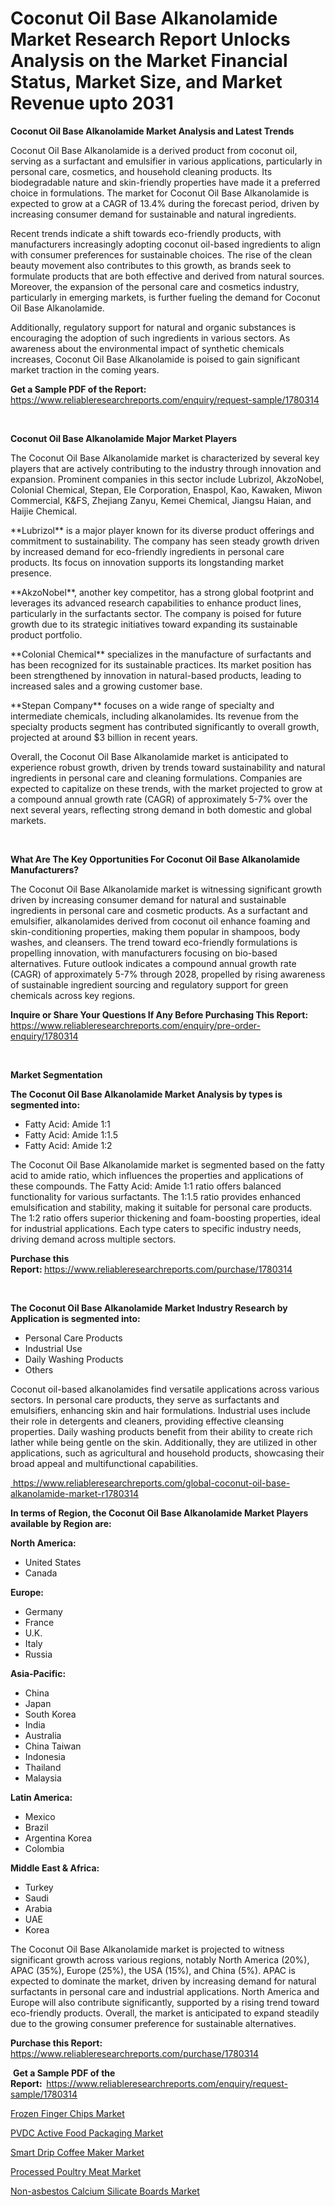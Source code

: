 <p><h1>Coconut Oil Base Alkanolamide Market Research Report Unlocks Analysis on the Market Financial Status, Market Size, and Market Revenue upto 2031</h1></p><p><strong>Coconut Oil Base Alkanolamide Market Analysis and Latest Trends</strong></p>
<p><p>Coconut Oil Base Alkanolamide is a derived product from coconut oil, serving as a surfactant and emulsifier in various applications, particularly in personal care, cosmetics, and household cleaning products. Its biodegradable nature and skin-friendly properties have made it a preferred choice in formulations. The market for Coconut Oil Base Alkanolamide is expected to grow at a CAGR of 13.4% during the forecast period, driven by increasing consumer demand for sustainable and natural ingredients.</p><p>Recent trends indicate a shift towards eco-friendly products, with manufacturers increasingly adopting coconut oil-based ingredients to align with consumer preferences for sustainable choices. The rise of the clean beauty movement also contributes to this growth, as brands seek to formulate products that are both effective and derived from natural sources. Moreover, the expansion of the personal care and cosmetics industry, particularly in emerging markets, is further fueling the demand for Coconut Oil Base Alkanolamide.</p><p>Additionally, regulatory support for natural and organic substances is encouraging the adoption of such ingredients in various sectors. As awareness about the environmental impact of synthetic chemicals increases, Coconut Oil Base Alkanolamide is poised to gain significant market traction in the coming years.</p></p>
<p><strong>Get a Sample PDF of the Report:&nbsp;</strong> <a href="https://www.reliableresearchreports.com/enquiry/request-sample/1780314?utm_campaign=8&utm_medium=2&utm_source=Github&utm_content=ia&utm_term=09102024&utm_id=coconut-oil-base-alkanolamide">https://www.reliableresearchreports.com/enquiry/request-sample/1780314</a></p>
<p>&nbsp;</p>
<p><strong>Coconut Oil Base Alkanolamide Major Market Players</strong></p>
<p><p>The Coconut Oil Base Alkanolamide market is characterized by several key players that are actively contributing to the industry through innovation and expansion. Prominent companies in this sector include Lubrizol, AkzoNobel, Colonial Chemical, Stepan, Ele Corporation, Enaspol, Kao, Kawaken, Miwon Commercial, K&FS, Zhejiang Zanyu, Kemei Chemical, Jiangsu Haian, and Haijie Chemical.</p><p>**Lubrizol** is a major player known for its diverse product offerings and commitment to sustainability. The company has seen steady growth driven by increased demand for eco-friendly ingredients in personal care products. Its focus on innovation supports its longstanding market presence.</p><p>**AkzoNobel**, another key competitor, has a strong global footprint and leverages its advanced research capabilities to enhance product lines, particularly in the surfactants sector. The company is poised for future growth due to its strategic initiatives toward expanding its sustainable product portfolio.</p><p>**Colonial Chemical** specializes in the manufacture of surfactants and has been recognized for its sustainable practices. Its market position has been strengthened by innovation in natural-based products, leading to increased sales and a growing customer base.</p><p>**Stepan Company** focuses on a wide range of specialty and intermediate chemicals, including alkanolamides. Its revenue from the specialty products segment has contributed significantly to overall growth, projected at around $3 billion in recent years.</p><p>Overall, the Coconut Oil Base Alkanolamide market is anticipated to experience robust growth, driven by trends toward sustainability and natural ingredients in personal care and cleaning formulations. Companies are expected to capitalize on these trends, with the market projected to grow at a compound annual growth rate (CAGR) of approximately 5-7% over the next several years, reflecting strong demand in both domestic and global markets.</p></p>
<p>&nbsp;</p>
<p><strong>What Are The Key Opportunities For Coconut Oil Base Alkanolamide Manufacturers?</strong></p>
<p><p>The Coconut Oil Base Alkanolamide market is witnessing significant growth driven by increasing consumer demand for natural and sustainable ingredients in personal care and cosmetic products. As a surfactant and emulsifier, alkanolamides derived from coconut oil enhance foaming and skin-conditioning properties, making them popular in shampoos, body washes, and cleansers. The trend toward eco-friendly formulations is propelling innovation, with manufacturers focusing on bio-based alternatives. Future outlook indicates a compound annual growth rate (CAGR) of approximately 5-7% through 2028, propelled by rising awareness of sustainable ingredient sourcing and regulatory support for green chemicals across key regions.</p></p>
<p><strong>Inquire or Share Your Questions If Any Before Purchasing This Report:</strong> <a href="https://www.reliableresearchreports.com/enquiry/pre-order-enquiry/1780314?utm_campaign=8&utm_medium=2&utm_source=Github&utm_content=ia&utm_term=09102024&utm_id=coconut-oil-base-alkanolamide">https://www.reliableresearchreports.com/enquiry/pre-order-enquiry/1780314</a></p>
<p>&nbsp;</p>
<p><strong>Market Segmentation</strong></p>
<p><strong>The Coconut Oil Base Alkanolamide Market Analysis by types is segmented into:</strong></p>
<p><ul><li>Fatty Acid: Amide 1:1</li><li>Fatty Acid: Amide 1:1.5</li><li>Fatty Acid: Amide 1:2</li></ul></p>
<p><p>The Coconut Oil Base Alkanolamide market is segmented based on the fatty acid to amide ratio, which influences the properties and applications of these compounds. The Fatty Acid: Amide 1:1 ratio offers balanced functionality for various surfactants. The 1:1.5 ratio provides enhanced emulsification and stability, making it suitable for personal care products. The 1:2 ratio offers superior thickening and foam-boosting properties, ideal for industrial applications. Each type caters to specific industry needs, driving demand across multiple sectors.</p></p>
<p><strong>Purchase this Report:&nbsp;</strong><a href="https://www.reliableresearchreports.com/purchase/1780314?utm_campaign=8&utm_medium=2&utm_source=Github&utm_content=ia&utm_term=09102024&utm_id=coconut-oil-base-alkanolamide">https://www.reliableresearchreports.com/purchase/1780314</a></p>
<p>&nbsp;</p>
<p><strong>The Coconut Oil Base Alkanolamide Market Industry Research by Application is segmented into:</strong></p>
<p><ul><li>Personal Care Products</li><li>Industrial Use</li><li>Daily Washing Products</li><li>Others</li></ul></p>
<p><p>Coconut oil-based alkanolamides find versatile applications across various sectors. In personal care products, they serve as surfactants and emulsifiers, enhancing skin and hair formulations. Industrial uses include their role in detergents and cleaners, providing effective cleansing properties. Daily washing products benefit from their ability to create rich lather while being gentle on the skin. Additionally, they are utilized in other applications, such as agricultural and household products, showcasing their broad appeal and multifunctional capabilities.</p></p>
<p><a href="https://www.reliableresearchreports.com/global-coconut-oil-base-alkanolamide-market-r1780314?utm_campaign=8&utm_medium=2&utm_source=Github&utm_content=ia&utm_term=09102024&utm_id=coconut-oil-base-alkanolamide">&nbsp;https://www.reliableresearchreports.com/global-coconut-oil-base-alkanolamide-market-r1780314</a></p>
<p><strong>In terms of Region, the Coconut Oil Base Alkanolamide Market Players available by Region are:</strong></p>
<p>
    <p> <strong> North America: </strong>
        <ul>
            <li>United States</li>
            <li>Canada</li>
        </ul>
        </p> 
    <p> <strong> Europe: </strong>
        <ul>
            <li>Germany</li>
            <li>France</li>
            <li>U.K.</li>
            <li>Italy</li>
            <li>Russia</li>
        </ul>
        </p> 
    <p> <strong> Asia-Pacific: </strong>
        <ul>
            <li>China</li>
            <li>Japan</li>
            <li>South Korea</li>
            <li>India</li>
            <li>Australia</li>
            <li>China Taiwan</li>
            <li>Indonesia</li>
            <li>Thailand</li>
            <li>Malaysia</li>
        </ul>
        </p> 
    <p> <strong> Latin America: </strong>
        <ul>
            <li>Mexico</li>
            <li>Brazil</li>
            <li>Argentina Korea</li>
            <li>Colombia</li>
        </ul>
        </p> 
    <p> <strong> Middle East & Africa: </strong>
        <ul>
            <li>Turkey</li>
            <li>Saudi</li>
            <li>Arabia</li>
            <li>UAE</li>
            <li>Korea</li>
        </ul>
    </p>
    </p>
<p><p>The Coconut Oil Base Alkanolamide market is projected to witness significant growth across various regions, notably North America (20%), APAC (35%), Europe (25%), the USA (15%), and China (5%). APAC is expected to dominate the market, driven by increasing demand for natural surfactants in personal care and industrial applications. North America and Europe will also contribute significantly, supported by a rising trend toward eco-friendly products. Overall, the market is anticipated to expand steadily due to the growing consumer preference for sustainable alternatives.</p></p>
<p><strong>Purchase this Report: </strong><a href="https://www.reliableresearchreports.com/purchase/1780314?utm_campaign=8&utm_medium=2&utm_source=Github&utm_content=ia&utm_term=09102024&utm_id=coconut-oil-base-alkanolamide">https://www.reliableresearchreports.com/purchase/1780314</a></p>
<p>&nbsp;<strong>Get a Sample PDF of the Report:&nbsp;&nbsp;</strong><a href="https://www.reliableresearchreports.com/enquiry/request-sample/1780314?utm_campaign=8&utm_medium=2&utm_source=Github&utm_content=ia&utm_term=09102024&utm_id=coconut-oil-base-alkanolamide">https://www.reliableresearchreports.com/enquiry/request-sample/1780314</a></p>
<p><strong></strong></p>
<p><p><a href="https://issuu.com/reportprime-2/docs/frozen-finger-chips-market-size-203_b2609ba466a93c?utm_campaign=8&utm_medium=2&utm_source=Github&utm_content=ia&utm_term=09102024&utm_id=coconut-oil-base-alkanolamide">Frozen Finger Chips Market</a></p><p><a href="https://github.com/cliffxbwergin/Market-Research-Report-List-1/blob/main/pvdc-active-food-packaging-market.md?utm_campaign=8&utm_medium=2&utm_source=Github&utm_content=ia&utm_term=09102024&utm_id=coconut-oil-base-alkanolamide">PVDC Active Food Packaging Market</a></p><p><a href="https://www.linkedin.com/pulse/smart-drip-coffee-maker-market-growth-segmentation-regional-analysis-bdz5c?trackingId=zgES6UgoRGe5AIiqHoyjAA%3D%3D&utm_campaign=8&utm_medium=2&utm_source=Github&utm_content=ia&utm_term=09102024&utm_id=coconut-oil-base-alkanolamide">Smart Drip Coffee Maker Market</a></p><p><a href="https://issuu.com/reportprime-2/docs/processed-poultry-meat-market-size-_6d32130bc63628?utm_campaign=8&utm_medium=2&utm_source=Github&utm_content=ia&utm_term=09102024&utm_id=coconut-oil-base-alkanolamide">Processed Poultry Meat Market</a></p><p><a href="https://github.com/DRIVERKAPAUL/Market-Research-Report-List-1/blob/main/non-asbestos-calcium-silicate-boards-market.md?utm_campaign=8&utm_medium=2&utm_source=Github&utm_content=ia&utm_term=09102024&utm_id=coconut-oil-base-alkanolamide">Non-asbestos Calcium Silicate Boards Market</a></p></p>
